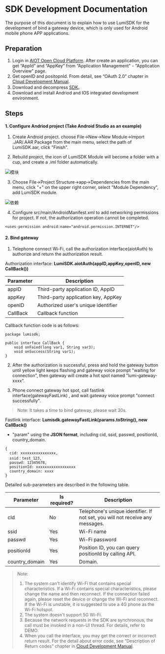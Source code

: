 # SDK Development Documentation

The purpose of this document is to explain how to use LumiSDK for the development of bind a gateway device, which is only used for Android mobile phone APP applications.



## Preparation

1. Login in [AIOT Open Cloud Platform](https://opencloud.aqara.cn/). After create an application, you can get “AppId” and “AppKey” from “Application Management" - "Application Overview" page.
2. Get openID and positopnId. From detail, see “OAuth 2.0” chapter in [Cloud Development Manual](http://docs.opencloud.aqara.com/en/development/cloud-development/#oauth20).
3. Download and decompress [SDK](http://cdn.cnbj2.fds.api.mi-img.com/cdn/aiot/sdk/SDK-Build-2019-03-15.zip)。
4. Download and install Andriod and IOS integrated development environment.




## Steps

#### 1. Configure Andriod project (Take Android Studio as an example)

1) Create Android project. choose File->New->New Module->Import .JAR/.AAR Package from the main menu, select the path of LumiSDK.aar, click "Finish".

2) Rebuild project, the icon of LumiSDK Module will become a folder with a cup, and create a .iml folder automatically.

![模块](http://cdn.cnbj2.fds.api.mi-img.com/cdn/aiot/doc-images/zh/sdk/lumisdk.png)

3) Choose File->Project Structure->app->Dependencies from the main menu, click "+" on the upper right corner, select "Module Dependency", add LumiSDK module.

![依赖](http://cdn.cnbj2.fds.api.mi-img.com/cdn/aiot/doc-images/zh/sdk/dependencies.png)

4) Configure src/main/AndroidManifest.xml to add networking permissions for project. If not, the authorization operation cannot be completed.

```
<uses-permission android:name="android.permission.INTERNET"/>
```



#### 2. Bind gateway

1) Telephone connect Wi-Fi, call the authorization interface(aiotAuth) to authorize and return the authorization result.

Authorization interface: **LumiSDK.aiotAuth(appID,appKey,openID, new CallBack())**

| Parameter | Description                         |
| --------- | ----------------------------------- |
| appID     | Third-party application ID, AppID   |
| appKey    | Third-party application key, AppKey |
| openID    | Authorized user's unique identifier |
| CallBack  | Callback function                   |

Callback function code is as follows:

```
package lumisdk;

public interface CallBack {
    void onFaied(long var1, String var3);
    void onSuccess(String var1);
}
```



2) After the authorization is successful, press and hold the gateway button until yellow light keeps flashing and gateway voice prompt "waiting for connection", then gateway will create a hot spot named ”lumi-gateway-xxxx“.

3) Phone connect gateway hot spot, call fastlink interface(gatewayFastLink) , and wait gateway voice prompt "connect successfully".

> Note: It takes a time to bind gateway, please wait 30s.

Fastlink interface: **Lumisdk.gatewayFastLink(params.toString(), new CallBack()**

- "param" using the **JSON format**, including cid, ssid, passwd, positionId, country_domain.


```
{
  cid: xxxxxxxxxxxxxxxx, 
  ssid：test_123, 
  passwd: 12345678, 
  positionId: xxxxxxxxxxxxxxxxxx 
  country_domain: xxxx
}
```

Detailed sub-parameters are described in the following table.

| Parameter      | Is required? | Description                                                  |
| -------------- | ------------ | ------------------------------------------------------------ |
| cId            | No           | Telephone's unique identifier. If not set, you will not receive any messages. |
| ssid           | Yes          | Wi-Fi name                                                   |
| passwd         | Yes          | Wi-Fi password                                               |
| positionId     | Yes          | Position ID, you can query positionId by calling API.        |
| country_domain | Yes          | Domain.                                                      |



> Note:
>
> 1. The system can't identify Wi-Fi that contains special characteristics. If a Wi-Fi contains special characteristics, please change the name and then reconnect. If the connection failed again, please reset the device or change the Wi-Fi and reconnect. If the Wi-Fi is unstable, it is suggested to use a 4G phone as the Wi-Fi hotspot.
> 2. The system doesn't support 5G Wi-Fi.
> 3. Because the network requests in the SDK are synchronous, the call must be invoked in a non-UI thread. For details, refer to DEMO.
> 4. When you call the interface, you may get the correct or incorrect return result. For the detail about error code, see “Description of Return codes” chapter in [Cloud Development Manual](http://docs.opencloud.aqara.com/en/development/cloud-development/#_14).
